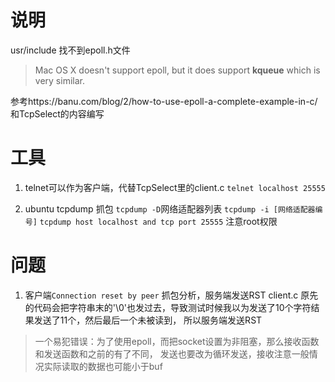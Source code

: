 # 说明

usr/include 找不到epoll.h文件
>Mac OS X doesn't support epoll, but it does support **kqueue** which is very similar.


参考https://banu.com/blog/2/how-to-use-epoll-a-complete-example-in-c/
和TcpSelect的内容编写

# 工具
1. telnet可以作为客户端，代替TcpSelect里的client.c
`telnet localhost 25555`

2. ubuntu tcpdump 抓包
 `tcpdump -D`网络适配器列表
 `tcpdump -i [网络适配器编号]`
 `tcpdump host localhost and tcp port 25555`
注意root权限
# 问题

1. 客户端`Connection reset by peer`
抓包分析，服务端发送RST
client.c 原先的代码会把字符串末的'\0'也发过去，导致测试时候我以为发送了10个字符结果发送了11个，然后最后一个未被读到，
所以服务端发送RST

>一个易犯错误：为了使用epoll，而把socket设置为非阻塞，那么接收函数和发送函数和之前的有了不同，
>发送也要改为循环发送，接收注意一般情况实际读取的数据也可能小于buf

